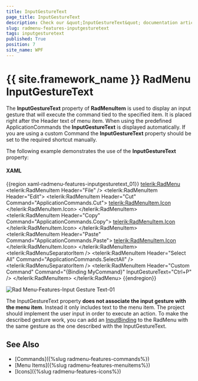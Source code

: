 ```yaml
---
title: InputGestureText
page_title: InputGestureText
description: Check our &quot;InputGestureText&quot; documentation article for the RadMenu {{ site.framework_name }} control.
slug: radmenu-features-inputgesturetext
tags: inputgesturetext
published: True
position: 7
site_name: WPF
---
```


# {{ site.framework_name }} RadMenu InputGestureText

The __InputGestureText__ property of __RadMenuItem__ is used to display an input gesture that will execute the command tied to the specified item. It is placed right after the Header text of menu item. When using the predefined ApplicationCommands the __InputGestureText__ is displayed automatically. If you are using a custom Command the __InputGestureText__ property should be set to the required shortcut manually.   

The following example demonstrates the use of the __InputGestureText__ property:

#### __XAML__

{{region xaml-radmenu-features-inputgesturetext_01}}
	<telerik:RadMenu>
	    <telerik:RadMenuItem Header="File" />
	    <telerik:RadMenuItem Header="Edit">
	        <telerik:RadMenuItem Header="Cut" Command="ApplicationCommands.Cut">
	            <telerik:RadMenuItem.Icon>
	                <Image Source="Images/cut.png" />
	            </telerik:RadMenuItem.Icon>
	        </telerik:RadMenuItem>
	        <telerik:RadMenuItem Header="Copy" Command="ApplicationCommands.Copy">
	            <telerik:RadMenuItem.Icon>
	                <Image Source="Images/copy.png" />
	            </telerik:RadMenuItem.Icon>
	        </telerik:RadMenuItem>
	        <telerik:RadMenuItem Header="Paste" Command="ApplicationCommands.Paste">
	            <telerik:RadMenuItem.Icon>
	                <Image Source="Images/paste.png" />
	            </telerik:RadMenuItem.Icon>
	        </telerik:RadMenuItem>
	        <telerik:RadMenuSeparatorItem />
	        <telerik:RadMenuItem Header="Select All" Command="ApplicationCommands.SelectAll" />
	        <telerik:RadMenuSeparatorItem />
	        <telerik:RadMenuItem Header="Custom Command" Command="{Binding MyCommand}" InputGestureText="Ctrl+P" />
	    </telerik:RadMenuItem>
	</telerik:RadMenu>
{{endregion}}

![Rad Menu-Features-Input Gesture Text-01](images/RadMenu_Features_InputGestureText_01.png)

The InputGestureText property __does not associate the input gesture with the menu item__. Instead it only includes text to the menu item. The project should implement the user input in order to execute an action. To make the described gesture work, you can add an [InputBinding](https://docs.microsoft.com/en-us/dotnet/api/system.windows.input.keybinding?view=netframework-4.5) to the RadMenu with the same gesture as the one described with the InputGestureText. 

## See Also  
 * [Commands]({%slug radmenu-features-commands%})
 * [Menu Items]({%slug radmenu-features-menuitems%})
 * [Icons]({%slug radmenu-features-icons%})
